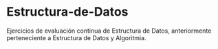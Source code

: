 # Estructura-de-Datos
Ejercicios de evaluación continua de Estructura de Datos, anteriormente perteneciente a Estructura de Datos y Algoritmia.
